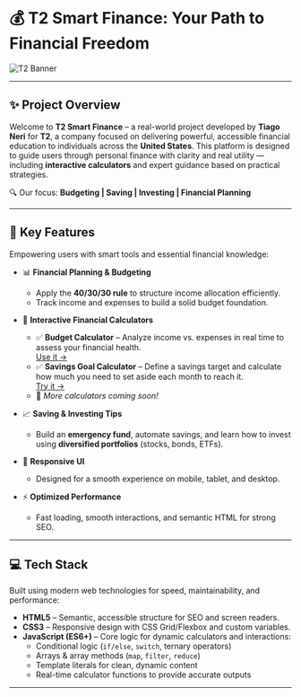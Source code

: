 # 💰 T2 Smart Finance: Your Path to Financial Freedom

![T2 Banner](images/og-image.jpg)

---

## ✨ Project Overview

Welcome to **T2 Smart Finance** – a real-world project developed by **Tiago Neri** for **T2**, a company focused on delivering powerful, accessible financial education to individuals across the **United States**. This platform is designed to guide users through personal finance with clarity and real utility — including **interactive calculators** and expert guidance based on practical strategies.

🔍 Our focus: **Budgeting | Saving | Investing | Financial Planning**

---

## 🚀 Key Features

Empowering users with smart tools and essential financial knowledge:

- 📊 **Financial Planning & Budgeting**
  - Apply the **40/30/30 rule** to structure income allocation efficiently.
  - Track income and expenses to build a solid budget foundation.

- 💸 **Interactive Financial Calculators**
  - ✅ **Budget Calculator** – Analyze income vs. expenses in real time to assess your financial health.  
    [Use it →](./budgeting-planning.html)
  - ✅ **Savings Goal Calculator** – Define a savings target and calculate how much you need to set aside each month to reach it.  
    [Try it →](./saving.html)
  - 🔧 *More calculators coming soon!*

- 📈 **Saving & Investing Tips**
  - Build an **emergency fund**, automate savings, and learn how to invest using **diversified portfolios** (stocks, bonds, ETFs).

- 📱 **Responsive UI**
  - Designed for a smooth experience on mobile, tablet, and desktop.

- ⚡ **Optimized Performance**
  - Fast loading, smooth interactions, and semantic HTML for strong SEO.

---

## 💻 Tech Stack

Built using modern web technologies for speed, maintainability, and performance:

- **HTML5** – Semantic, accessible structure for SEO and screen readers.
- **CSS3** – Responsive design with CSS Grid/Flexbox and custom variables.
- **JavaScript (ES6+)** – Core logic for dynamic calculators and interactions:
  - Conditional logic (`if/else`, `switch`, ternary operators)
  - Arrays & array methods (`map`, `filter`, `reduce`)
  - Template literals for clean, dynamic content
  - Real-time calculator functions to provide accurate outputs

---


